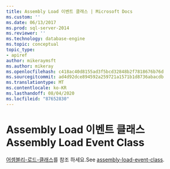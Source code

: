 ```yaml
---
title: Assembly Load 이벤트 클래스 | Microsoft Docs
ms.custom: ''
ms.date: 06/13/2017
ms.prod: sql-server-2014
ms.reviewer: ''
ms.technology: database-engine
ms.topic: conceptual
topic_type:
- apiref
author: mikeraymsft
ms.author: mikeray
ms.openlocfilehash: c418ac40d8155ad3f5bcd32848b2f7818676b76d
ms.sourcegitcommit: ad4d92dce894592a259721a1571b1d8736abacdb
ms.translationtype: MT
ms.contentlocale: ko-KR
ms.lasthandoff: 08/04/2020
ms.locfileid: "87652830"
---
```

# <a name="assembly-load-event-class"></a><span data-ttu-id="ddeb5-102">Assembly Load 이벤트 클래스</span><span class="sxs-lookup"><span data-stu-id="ddeb5-102">Assembly Load Event Class</span></span>
  <span data-ttu-id="ddeb5-103">[어셈블리-로드-클래스](../../database-engine/assembly-load-event-class.md)를 참조 하세요.</span><span class="sxs-lookup"><span data-stu-id="ddeb5-103">See [assembly-load-event-class](../../database-engine/assembly-load-event-class.md).</span></span>  
